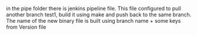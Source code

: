 in the pipe folder there is jenkins pipeline file. 
This file configured to pull another branch test1, build it using make and push back to the same branch.
The name of the new binary file is built using branch name + some keys from Version file
